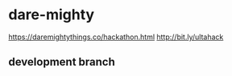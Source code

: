 # dare-mighty

https://daremightythings.co/hackathon.html
http://bit.ly/ultahack


## development branch
